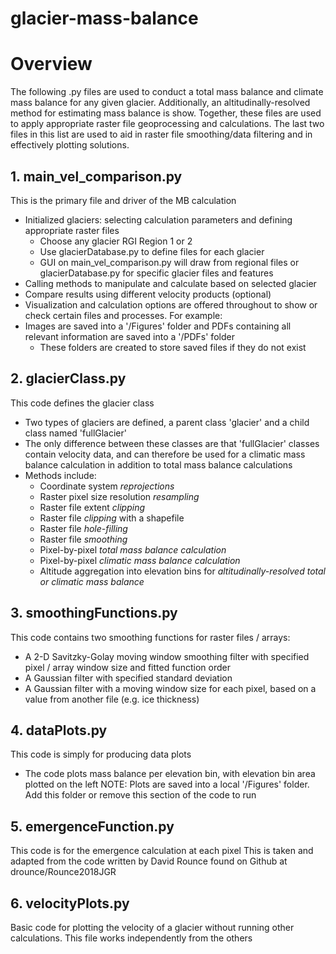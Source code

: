 # glacier-mass-balance

# Overview
The following .py files are used to conduct a total mass balance and climate mass balance for any given glacier. Additionally, an altitudinally-resolved method for estimating mass balance is show. Together, these files are used to apply appropriate raster file geoprocessing and calculations. The last two files in this list are used to aid in raster file smoothing/data filtering and in effectively plotting solutions.

## 1. main_vel_comparison.py
This is the primary file and driver of the MB calculation

* Initialized glaciers: selecting calculation parameters and defining appropriate raster files
  - Choose any glacier RGI Region 1 or 2
  - Use glacierDatabase.py to define files for each glacier
  - GUI on main_vel_comparison.py will draw from regional files or glacierDatabase.py for specific glacier files and features
* Calling methods to manipulate and calculate based on selected glacier
* Compare results using different velocity products (optional)
* Visualization and calculation options are offered throughout to show or check certain files and processes. For example:
* Images are saved into a '/Figures' folder and PDFs containing all relevant information are saved into a '/PDFs' folder
  - These folders are created to store saved files if they do not exist


## 2. glacierClass.py
This code defines the glacier class
* Two types of glaciers are defined, a parent class 'glacier' and a child class named 'fullGlacier'
* The only difference between these classes are that 'fullGlacier' classes contain velocity data, and can therefore be used for a climatic mass balance calculation in addition to total mass balance calculations
* Methods include:
  - Coordinate system *reprojections*
  - Raster pixel size resolution *resampling*
  - Raster file extent *clipping*
  - Raster file *clipping* with a shapefile
  - Raster file *hole-filling*
  - Raster file *smoothing*
  - Pixel-by-pixel *total mass balance calculation*
  - Pixel-by-pixel *climatic mass balance calculation*
  - Altitude aggregation into elevation bins for *altitudinally-resolved total or climatic mass balance*


## 3. smoothingFunctions.py
This code contains two smoothing functions for raster files / arrays:
  - A 2-D Savitzky-Golay moving window smoothing filter with specified pixel / array window size and fitted function order
  - A Gaussian filter with specified standard deviation
  - A Gaussian filter with a moving window size for each pixel, based on a value from another file (e.g. ice thickness)


## 4. dataPlots.py
This code is simply for producing data plots
* The code plots mass balance per elevation bin, with elevation bin area plotted on the left
NOTE: Plots are saved into a local '/Figures' folder. Add this folder or remove this section of the code to run

## 5. emergenceFunction.py
This code is for the emergence calculation at each pixel
This is taken and adapted from the code written by David Rounce found on Github at drounce/Rounce2018JGR

## 6. velocityPlots.py
Basic code for plotting the velocity of a glacier without running other calculations. This file works independently from the others
